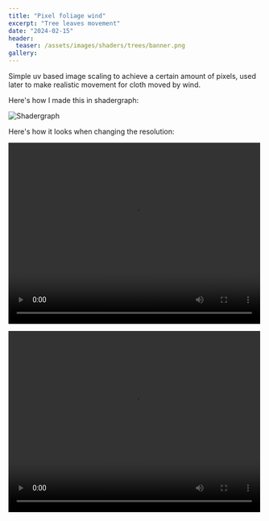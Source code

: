 ```yaml
---
title: "Pixel foliage wind"
excerpt: "Tree leaves movement"
date: "2024-02-15"
header:
  teaser: /assets/images/shaders/trees/banner.png
gallery:
---
```

Simple uv based image scaling to achieve a certain amount of pixels, used later to make realistic movement for cloth moved by wind.

Here's how I made this in shadergraph:

![Shadergraph](../../assets/images/shaders/trees/shadergraph.png)

Here's how it looks when changing the resolution:

<video controls src="../../assets/images/shaders/trees/trees.mp4" title="Title" width=500 height=360></video>

<video controls src="../../assets/images/shaders/swaying_grass/grass_in_mountains.mp4" title="Title" width=500 height=360></video>

